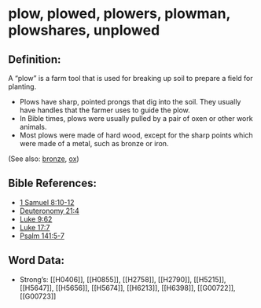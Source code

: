 # plow, plowed, plowers, plowman, plowshares, unplowed

## Definition:

A “plow” is a farm tool that is used for breaking up soil to prepare a field for planting.

* Plows have sharp, pointed prongs that dig into the soil. They usually have handles that the farmer uses to guide the plow.
* In Bible times, plows were usually pulled by a pair of oxen or other work animals.
* Most plows were made of hard wood, except for the sharp points which were made of a metal, such as bronze or iron.

(See also: [bronze](../other/bronze.md), [ox](../other/cow.md))

## Bible References:

* [1 Samuel 8:10-12](rc://en/tn/help/1sa/08/10)
* [Deuteronomy 21:4](rc://en/tn/help/deu/21/04)
* [Luke 9:62](rc://en/tn/help/luk/09/62)
* [Luke 17:7](rc://en/tn/help/luk/17/07)
* [Psalm 141:5-7](rc://en/tn/help/psa/141/005)

## Word Data:

* Strong’s: [[H0406]], [[H0855]], [[H2758]], [[H2790]], [[H5215]], [[H5647]], [[H5656]], [[H5674]], [[H6213]], [[H6398]], [[G00722]], [[G00723]]
